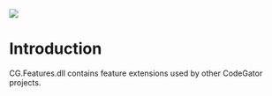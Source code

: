 <img src="~/images/codegator-334x158.png" />

# Introduction

CG.Features.dll contains feature extensions used by other CodeGator projects.







